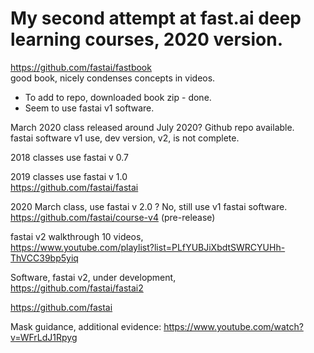 # My second attempt at fast.ai deep learning courses, 2020 version.  

https://github.com/fastai/fastbook  
good book, nicely condenses concepts in videos.  
  * To add to repo, downloaded book zip - done.  
  * Seem to use fastai v1 software.  

March 2020 class released around July 2020?  Github repo available.  
fastai software v1 use, dev version, v2, is not complete.  

2018 classes use fastai v 0.7   

2019 classes use fastai v 1.0  
https://github.com/fastai/fastai  

2020 March class, use fastai v 2.0 ? No, still use v1 fastai software.    
https://github.com/fastai/course-v4 (pre-release)  

fastai v2 walkthrough 10 videos,  
https://www.youtube.com/playlist?list=PLfYUBJiXbdtSWRCYUHh-ThVCC39bp5yiq  

Software, fastai v2, under development,  
https://github.com/fastai/fastai2   

https://github.com/fastai  

Mask guidance, additional evidence:  https://www.youtube.com/watch?v=WFrLdJ1Rpyg  
